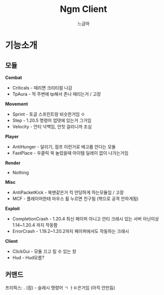 
<div align="center">  

# Ngm Client
느금마

</div>


# 기능소개
## 모듈

**Combat**

- Criticals - 때리면 크리티컬 나감
- TpAura - 적 주변에 tp해서 존나 때리는거 / 고장

**Movement**
- Sprint - 토글 스프린트랑 비슷한거임 ㅇ
- Step - 1.20.5 명령어 업뎃에 있는거 그거임
- Velocity - 안티 넉백임, 안칫 걸리니까 조심

**Player**
- AntiHunger - 달리기, 점프 이런거로 배고픔 안다는 모듈
- FastPlace - 우클릭 꾹 눌렀을때 아이템 딜레이 없이 나가는거임

**Render**
- Nothing

**Misc**
- AntiPacketKick - 북밴같은거 킥 안당하게 하는모듈임 / 고장
- MCF - 플레이어한테 마우스 휠 누르면 친구됨 (핵으로 공격 안하게됨)

**Exploit**
- CompletionCrash - 1.20.4 최신 페이퍼 아니고 안티 크래시 있는 서버 아닌이상 1.14~1.20.4 까지 작동함
- ErrorCrash - 1.19.2~1.20.2까지 페이퍼에서도 작동하는 크래시

**Client**
- ClickGui - 모듈 끄고 킬 수 있는 창
- Hud - Hud모름?

## 커맨드
프리픽스: . (점) - 슬래시 명령어 ㄱ ㅏㅌ은거임
(아직 안만듬)